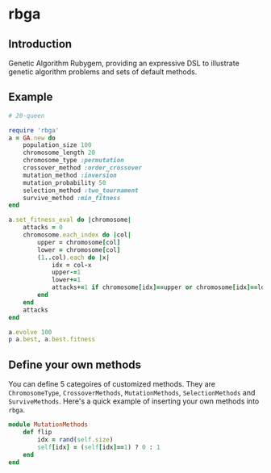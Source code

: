 # rbga
## Introduction
Genetic Algorithm Rubygem, providing an expressive DSL to illustrate genetic algorithm problems and sets of default methods.

## Example

```ruby
# 20-queen

require 'rbga'
a = GA.new do 
    population_size 100
    chromosome_length 20
    chromosome_type :permutation
    crossover_method :order_crossover
    mutation_method :inversion
    mutation_probability 50
    selection_method :two_tournament
    survive_method :min_fitness
end

a.set_fitness_eval do |chromosome|
    attacks = 0
    chromosome.each_index do |col|
        upper = chromosome[col]
        lower = chromosome[col]
        (1..col).each do |x|
            idx = col-x
            upper-=1
            lower+=1
            attacks+=1 if chromosome[idx]==upper or chromosome[idx]==lower
        end
    end
    attacks
end

a.evolve 100
p a.best, a.best.fitness
```


## Define your own methods

You can define 5 categoires of customized methods. They are ```ChromosomeType```, ```CrossoverMethods```, ```MutationMethods```, ```SelectionMethods``` and ```SurviveMethods```.
Here's a quick example of inserting your own methods into ```rbga```.

```ruby
module MutationMethods
    def flip
        idx = rand(self.size)
        self[idx] = (self[idx]==1) ? 0 : 1
    end
end
```
